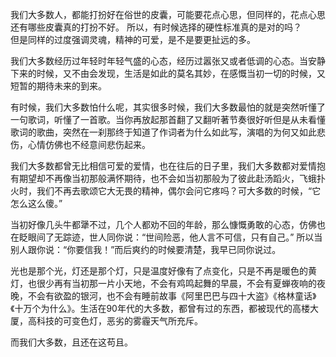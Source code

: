 <p>我们大多数人，都能打扮好在俗世的皮囊，可能要花点心思，但同样的，花点心思还有哪些皮囊真的打扮不好。 所以，有时候选择的硬性标准真的是对的吗？<br>但是同样的过度强调灵魂，精神的可爱，是不是要更扯远的多。 </p>

<p>我们大多数经历过年轻时年轻气盛的心态，经历过嚣张又或者低调的心态。当安静下来的时候，又不由会发现，生活是如此的莫名其妙，在感慨当初一切的时候，又短暂的期待未来的到来。 </p>

<p>有时候，我们大多数怕什么呢，其实很多时候，我们大多数最怕的就是突然听懂了一句歌词，听懂了一首歌。当你再放起那首翻了又翻听著节奏很好听但是从未看懂歌词的歌曲，突然在一刹那终于知道了作词者为什么如此写，演唱的为何又如此悲伤，心情仿佛也不经意间悲伤起来。 </p>

<p>我们大多数都曾无比相信可爱的爱情，也在往后的日子里，我们大多数都对爱情抱有期望却不再像当初那般满怀期待，也不会如当初那般为了彼此赴汤蹈火，飞蛾扑火时，我们不再去歌颂它大无畏的精神，偶尔会问它疼吗？可大多数的时候，“它怎么这么傻。”</p>
  
<p>当初好像几头牛都犟不过，几个人都劝不回的年龄，那么慷慨勇敢的心态，仿佛也在眨眼间了无踪迹，世人同你说：“世间险恶，他人言不可信，只有自己。” 所以当别人跟你说：“你要信我！”而后爽约的时候要清楚，我早已同你说过。 </p>

<p>光也是那个光，灯还是那个灯，只是温度好像有了点变化，只是不再是暖色的黄灯，也很少再有当初那一片小天地，不会有鸡鸣起舞的早晨，不会有夏蝉夜响的夜晚，不会有欲盈的银河，也不会有睡前故事《阿里巴巴与四十大盗》《格林童话》《十万个为什么》。生活在90年代的大多数，都曾有过的东西，都被现代的高楼大厦，高科技的可变色灯，恶劣的雾霾天气所充斥。 </p>

<p>而我们大多数，且还在这苟且。</p>

